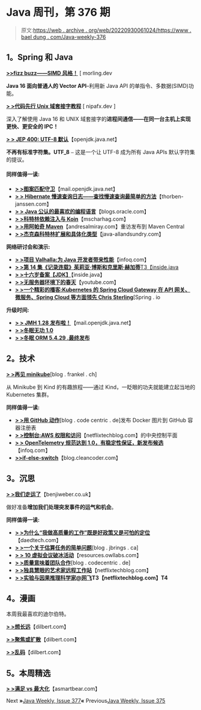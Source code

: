 # Java 周刊，第 376 期

> 原文:[https://web . archive . org/web/20220930061024/https://www . bael dung . com/Java-weekly-376](https://web.archive.org/web/20220930061024/https://www.baeldung.com/java-weekly-376)

## **1。Spring 和 Java**

[**>>fizz buzz——SIMD 风格！**](https://web.archive.org/web/20220529020509/https://www.morling.dev/blog/fizzbuzz-simd-style/) [ morling.dev

**Java 16 面向普通人的 Vector API**–利用新 Java API 的单指令、多数据(SIMD)功能。

[**> >代码先行 Unix 域套接字教程**](https://web.archive.org/web/20220529020509/https://nipafx.dev/java-unix-domain-sockets/) [ nipafx.dev ]

深入了解使用 Java 16 和 UNIX 域套接字的**进程间通信——在同一台主机上实现更快、更安全的 IPC！**

[**> > JEP 400: UTF-8 默认**](https://web.archive.org/web/20220529020509/https://openjdk.java.net/jeps/400)【openjdk.java.net】

**不再有标准字符集。UTF_8** `–` 这是一个让 UTF-8 成为所有 Java APIs 默认字符集的提议。

#### **同样值得一读:**

*   [**> >图案匹配守卫**](https://web.archive.org/web/20220529020509/https://mail.openjdk.java.net/pipermail/amber-spec-experts/2021-March/002862.html)【mail.openjdk.java.net】
*   [**> > Hibernate 慢速查询日志——查找慢速查询最简单的方法**](https://web.archive.org/web/20220529020509/https://thorben-janssen.com/hibernate-slow-query-log/)【thorben-janssen.com】
*   [**> > Java 公认的最喜欢的编程语言**](https://web.archive.org/web/20220529020509/https://blogs.oracle.com/java/java-recognized-as-the-favorite-programming-language)【blogs.oracle.com】
*   [**> >科特林依赖注入与 Koin**](https://web.archive.org/web/20220529020509/https://www.mscharhag.com/kotlin/dependency-injection-koin)【mscharhag.com】
*   [**> >用阿帕奇 Maven**](https://web.archive.org/web/20220529020509/https://andresalmiray.com/revisiting-publication-to-maven-central-with-apache-maven/)【andresalmiray.com】重访发布到 Maven Central
*   [**> >杰克森科特林扩展和具体化类型**](https://web.archive.org/web/20220529020509/http://www.java-allandsundry.com/2021/03/jackon-kotlin-extension-and-reified.html)【java-allandsundry.com】

**网络研讨会和演示:**

*   [**> >项目 Valhalla:为 Java 开发者带来性能**](https://web.archive.org/web/20220529020509/https://www.infoq.com/presentations/valhalla-memory-density/)【infoq.com】
*   [**> >第 14 集《记录连载》茱莉亚·博斯和克里斯·赫加蒂**T3【inside.java](https://web.archive.org/web/20220529020509/https://inside.java/2021/03/08/podcast-014/)
*   [**> >十六岁备案【JDK】**](https://web.archive.org/web/20220529020509/https://inside.java/2021/03/11/video-for-the-records/)【inside.java】
*   [**> >无服务器环境下的春天**](https://web.archive.org/web/20220529020509/https://www.youtube.com/watch?v=7OySF8JqHMk)【youtube.com】
*   [**> >一个精彩的播客:Kubernetes 的 Spring Cloud Gateway 在 API 网关、微服务、Spring Cloud 等方面领先 Chris Sterling**](https://web.archive.org/web/20220529020509/https://spring.io/blog/2021/03/04/a-bootiful-podcast-spring-cloud-gateway-for-kubernetes-lead-chris-sterling-on-api-gateways-microservices-spring-cloud-and-more)[Spring . io

**升级时间:**

*   [**> > JMH 1.28 发布啦！**](https://web.archive.org/web/20220529020509/https://mail.openjdk.java.net/pipermail/jmh-dev/2021-March/003171.html)【mail.openjdk.java.net】
*   [**> >冬眠无功 1.0**](https://web.archive.org/web/20220529020509/https://in.relation.to/2021/03/08/hibernate-reactive-1/)
*   [**> >冬眠 ORM 5.4.29 .最终发布**](https://web.archive.org/web/20220529020509/https://in.relation.to/2021/03/03/hibernate-orm-5429-final-release/)

## **2。技术**

[**> >再见 minikube**](https://web.archive.org/web/20220529020509/https://blog.frankel.ch/goodbye-minikube/)[blog . frankel . ch]

从 Minikube 到 Kind 的有趣旅程——通过 Kind，一眨眼的功夫就能建立起当地的 Kubernetes 集群。

**同样值得一读:**

*   [**> >用 GitHub 动作**](https://web.archive.org/web/20220529020509/https://blog.codecentric.de/en/2021/03/github-container-registry/)[blog . code centric . de]发布 Docker 图片到 GitHub 容器注册表
*   [**> >控制台:AWS 权限和访问**](https://web.archive.org/web/20220529020509/https://netflixtechblog.com/consoleme-a-central-control-plane-for-aws-permissions-and-access-fd09afdd60a8)【netflixtechblog.com】的中央控制平面
*   [**> > OpenTelemetry 规范达到 1.0，有稳定性保证，新发布候选**](https://web.archive.org/web/20220529020509/https://www.infoq.com/news/2021/03/opentelemetry-spec-1-0/)【infoq.com】
*   [**>>if-else-switch**](https://web.archive.org/web/20220529020509/http://blog.cleancoder.com/uncle-bob/2021/03/06/ifElseSwitch.html)【blog.cleancoder.com】

## **3。沉思**

[**> >我们走运了**](https://web.archive.org/web/20220529020509/https://benjiweber.co.uk/blog/2021/03/07/we-got-lucky/)【benjiweber.co.uk】

做好准备**增加我们处理突发事件的运气和机会**。

**同样值得一读:**

*   [**> >为什么“我做高质量的工作”既是好政策又是可怕的定位**](https://web.archive.org/web/20220529020509/https://daedtech.com/why-i-do-high-quality-work-is-both-good-policy-and-terrible-positioning/)【daedtech.com】
*   [**> >一个关于估算任务的简单问题**](https://web.archive.org/web/20220529020509/https://blog.jbrains.ca/permalink/a-simple-question-to-ask-about-estimating-tasks)[blog . jbrings . ca]
*   [**> > 10 虚拟会议破冰活动**](https://web.archive.org/web/20220529020509/https://resources.owllabs.com/blog/ice-breakers)【resources.owllabs.com】
*   [**> >质量意味着团队合作**](https://web.archive.org/web/20220529020509/https://blog.codecentric.de/en/2021/03/quality-means-teamwork/)[blog . codecentric . de]
*   [**> >独具慧眼的艺术家远程工作站**](https://web.archive.org/web/20220529020509/https://netflixtechblog.com/remote-workstations-for-the-discerning-artists-8155a8fbd190)【netflixtechblog.com】
*   **[> >实验与因果推理科学家@网飞](https://web.archive.org/web/20220529020509/https://netflixtechblog.com/a-day-in-the-life-of-an-experimentation-and-causal-inference-scientist-netflix-388edfb77d21)T3【netflixtechblog.com】T4**

## **4。漫画**

本周我最喜欢的迪尔伯特。

[**> >想长远**](https://web.archive.org/web/20220529020509/https://dilbert.com/strip/2021-03-05)【dilbert.com】

[**> >聚焦或扩散**](https://web.archive.org/web/20220529020509/https://dilbert.com/strip/2021-03-06)【dilbert.com】

[**> >乱码**](https://web.archive.org/web/20220529020509/https://dilbert.com/strip/2021-03-09)【dilbert.com】

## **5。本周精选**

[**> >满足 vs 最大化**](https://web.archive.org/web/20220529020509/https://blog.asmartbear.com/maximizing.html)【asmartbear.com】

Next **»**[Java Weekly, Issue 377](/web/20220529020509/https://www.baeldung.com/java-weekly-377)**«** Previous[Java Weekly, Issue 375](/web/20220529020509/https://www.baeldung.com/java-weekly-375)